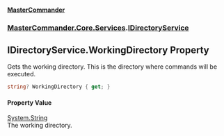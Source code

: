 #### [MasterCommander](MasterCommander.md 'MasterCommander')
### [MasterCommander.Core.Services](MasterCommander.Core.Services.md 'MasterCommander.Core.Services').[IDirectoryService](IDirectoryService.md 'MasterCommander.Core.Services.IDirectoryService')

## IDirectoryService.WorkingDirectory Property

Gets the working directory. This is the directory where commands will be executed.

```csharp
string? WorkingDirectory { get; }
```

#### Property Value
[System.String](https://docs.microsoft.com/en-us/dotnet/api/System.String 'System.String')  
The working directory.